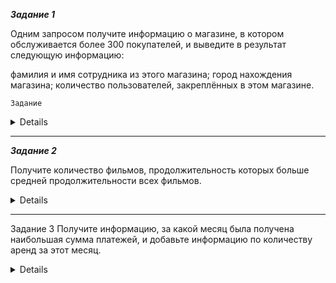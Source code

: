 ***Задание 1***


Одним запросом получите информацию о магазине, в котором обслуживается более 300 покупателей, и выведите в результат следующую информацию:

фамилия и имя сотрудника из этого магазина;
город нахождения магазина;
количество пользователей, закреплённых в этом магазине.

`Задание`

<details>


  
</details>

---

***Задание 2***

Получите количество фильмов, продолжительность которых больше средней продолжительности всех фильмов.

<details>


  
</details>

---

Задание 3
Получите информацию, за какой месяц была получена наибольшая сумма платежей, и добавьте информацию по количеству аренд за этот месяц.

<details>


  
</details>
